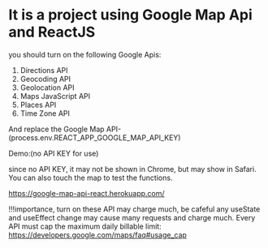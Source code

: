 # It is a project using Google Map Api and ReactJS

you should turn on the following Google Apis:

1. Directions API
2. Geocoding API
3. Geolocation API
4. Maps JavaScript API
5. Places API
6. Time Zone API

And replace the Google Map API- (process.env.REACT_APP_GOOGLE_MAP_API_KEY)

Demo:(no API KEY for use)

since no API KEY, it may not be shown in Chrome, but may show in Safari.
You can also touch the map to test the functions.

https://google-map-api-react.herokuapp.com/


!!!importance, turn on these API may charge much, be cafeful any useState and useEffect change may cause many requests and charge much.
Every API must cap the maximum daily billable limit: https://developers.google.com/maps/faq#usage_cap
